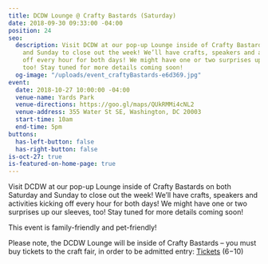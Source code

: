 ```yaml
---
title: DCDW Lounge @ Crafty Bastards (Saturday)
date: 2018-09-30 09:33:00 -04:00
position: 24
seo:
  description: Visit DCDW at our pop-up Lounge inside of Crafty Bastards on both Saturday
    and Sunday to close out the week! We’ll have crafts, speakers and activities kicking
    off every hour for both days! We might have one or two surprises up our sleeves,
    too! Stay tuned for more details coming soon!
  og-image: "/uploads/event_craftyBastards-e6d369.jpg"
event:
  date: 2018-10-27 10:00:00 -04:00
  venue-name: Yards Park
  venue-directions: https://goo.gl/maps/QUkRMMi4cNL2
  venue-address: 355 Water St SE, Washington, DC 20003
  start-time: 10am
  end-time: 5pm
buttons:
  has-left-button: false
  has-right-button: false
is-oct-27: true
is-featured-on-home-page: true
---
```


Visit DCDW at our pop-up Lounge inside of Crafty Bastards on both Saturday and Sunday to close out the week! We’ll have crafts, speakers and activities kicking off every hour for both days! We might have one or two surprises up our sleeves, too! Stay tuned for more details coming soon!

This event is family-friendly and pet-friendly! 

Please note, the DCDW Lounge will be inside of Crafty Bastards – you must buy tickets to the craft fair, in order to be admitted entry: [Tickets](https://www.bigtickets.com/event/details/?d1=wcp&d2=15th-annual-crafty-bastards-arts--crafts-fair-) ($6-$10)